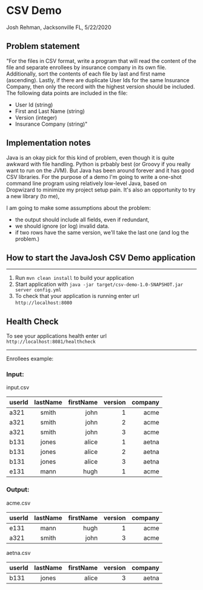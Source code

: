 # CSV Demo

Josh Rehman, Jacksonville FL, 5/22/2020

## Problem statement

"For the files in CSV format, write a program that will read the content of the file and separate enrollees by insurance company in its own file. Additionally, sort the contents of each file by last and first name (ascending).  Lastly, if there are duplicate User Ids for the same Insurance Company, then only the record with the highest version should be included. The following data points are included in the file:

  - User Id (string)
  - First and Last Name (string)
  - Version (integer)
  - Insurance Company (string)"

## Implementation notes

Java is an okay pick for this kind of problem, even though it is quite awkward with file handling. Python is prbably best (or Groovy if you really want to run on the JVM). But Java has been around forever and it has good CSV libraries. For the purpose of a demo I'm going to write a one-shot command line program using relatively low-level Java, based on Dropwizard to minimize my project setup pain. It's also an opportunity to try a new library (to me), 

I am going to make some assumptions about the problem:

  - the output should include all fields, even if redundant, 
  - we should ignore (or log) invalid data. 
  - if two rows have the same version, we'll take the last one (and log the problem.)



## How to start the JavaJosh CSV Demo application
---

1. Run `mvn clean install` to build your application
1. Start application with `java -jar target/csv-demo-1.0-SNAPSHOT.jar server config.yml`
1. To check that your application is running enter url `http://localhost:8080`

Health Check
---

To see your applications health enter url `http://localhost:8081/healthcheck`

----------------------------------------------------------------------------------------------------------------

Enrollees example:

### Input:

input.csv

| userId  | lastName | firstName |version | company |
| ------- |:--------:| ---------:|-------:|--------:|
| a321    | smith    | john		 | 1      | acme    |
| a321    | smith    | john		 | 2      | acme    |
| a321    | smith    | john		 | 3      | acme    |
| b131    | jones    | alice	 | 1      | aetna   |
| b131    | jones    | alice	 | 2      | aetna   |
| b131    | jones    | alice	 | 3      | aetna   |
| e131    | mann     | hugh  	 | 1      | acme    |


### Output: 

acme.csv

| userId  | lastName | firstName |version | company |
| ------- |:--------:| ---------:|-------:|--------:|
| e131    | mann     | hugh  	 | 1      | acme    |
| a321    | smith    | john		 | 3      | acme    |


aetna.csv

| userId  | lastName | firstName |version | company |
| ------- |:--------:| ---------:|-------:|--------:|
| b131    | jones    | alice	 | 3      | aetna   |
